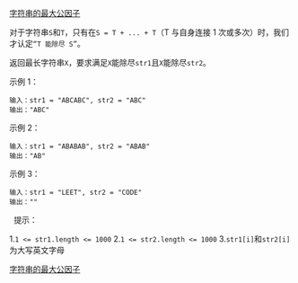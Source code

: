 [字符串的最大公因子](https://leetcode-cn.com/problems/greatest-common-divisor-of-strings/)

对于字符串`S`和`T`，只有在`S = T + ... + T`（T 与自身连接 1 次或多次）时，我们才认定`“T 能除尽 S”`。

返回最长字符串`X`，要求满足`X`能除尽`str1`且`X`能除尽`str2`。

示例 1：

```
输入：str1 = "ABCABC", str2 = "ABC"
输出："ABC"
```

示例 2：

```
输入：str1 = "ABABAB", str2 = "ABAB"
输出："AB"
```

示例 3：

```
输入：str1 = "LEET", str2 = "CODE"
输出：""
```
 
提示：

1.`1 <= str1.length <= 1000`
2.`1 <= str2.length <= 1000`
3.`str1[i]`和`str2[i]`为大写英文字母

[字符串的最大公因子](https://leetcode-cn.com/problems/greatest-common-divisor-of-strings/solution/zi-fu-chuan-de-zui-da-gong-yin-zi-3chong-jie-fa-by/)